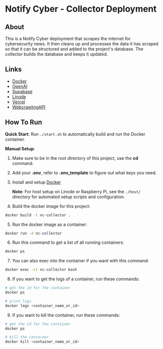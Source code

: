 # Notify Cyber - Collector Deployment

## About

This is a Notify Cyber deployment that scrapes the internet for cybersecurity news. It then cleans up and processes the data it has scraped so that it can be structured and added to the project's database. The collector builds the database and keeps it updated.

## Links

- [Docker](https://www.docker.com/)
- [OpenAI](https://platform.openai.com/settings/organization/usage/legacy)
- [Supabase](https://supabase.com/dashboard/projects)
- [Linode](https://www.linode.com/pricing/)
- [Vercel](https://vercel.com/)
- [WebcrawlingAPI](https://dash.webcrawlerapi.com/stats)

## How To Run

**Quick Start**: Run `./start.sh` to automatically build and run the Docker container.

**Manual Setup**:

1. Make sure to be in the root directory of this project, use the **cd** command.

2. Add your **.env**, refer to **.env_template** to figure out what keys you need.

3. Install and setup [Docker](https://www.docker.com/)

   **Note**: For host setup on Linode or Raspberry Pi, see the `./host/` directory for automated setup scripts and configuration.

4. Build the docker image for this project:

```bash
docker build -t nc-collector .
```

5. Run the docker image as a container:

```bash
docker run -d nc-collector
```

6. Run this command to get a list of all running containers:

```bash
docker ps
```

7. You can also exec into the container if you want with this command:

```bash
docker exec -it nc-collector bash
```

8. If you want to get the logs of a container, run these commands:

```bash
# get the id for the container
docker ps

# print logs
docker logs <container_name_or_id>
```

9. If you want to kill the container, run these commands:

```bash
# get the id for the container
docker ps

# kill the container
docker kill <container_name_or_id>
```
